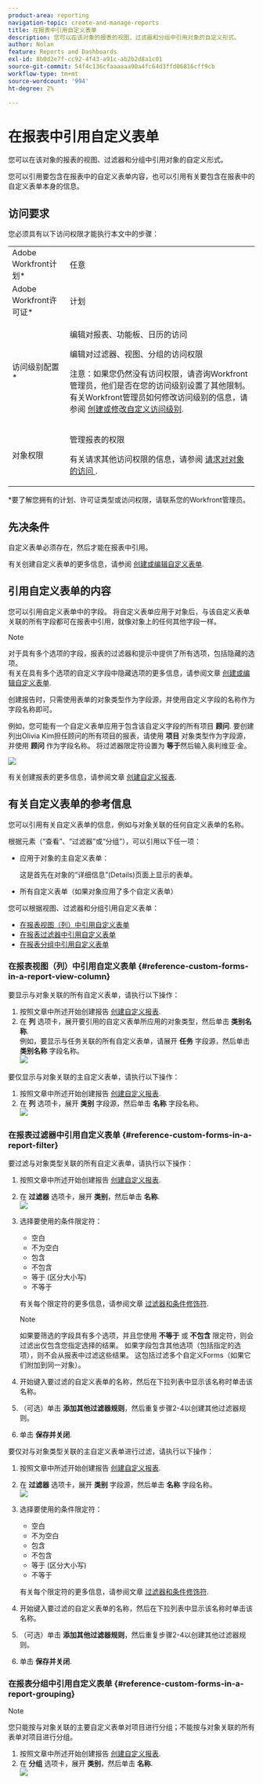 ```yaml
---
product-area: reporting
navigation-topic: create-and-manage-reports
title: 在报表中引用自定义表单
description: 您可以在该对象的报表的视图、过滤器和分组中引用对象的自定义形式。
author: Nolan
feature: Reports and Dashboards
exl-id: 8b0d2e7f-cc92-4f43-a91c-ab2b2d8a1c01
source-git-commit: 54f4c136cfaaaaaa90a4fc64d3ffd06816cff9cb
workflow-type: tm+mt
source-wordcount: '994'
ht-degree: 2%

---
```


# 在报表中引用自定义表单

您可以在该对象的报表的视图、过滤器和分组中引用对象的自定义形式。

您可以引用要包含在报表中的自定义表单内容，也可以引用有关要包含在报表中的自定义表单本身的信息。

## 访问要求

您必须具有以下访问权限才能执行本文中的步骤：

<table style="table-layout:auto"> 
 <col> 
 <col> 
 <tbody> 
  <tr> 
   <td role="rowheader">Adobe Workfront计划*</td> 
   <td> <p>任意</p> </td> 
  </tr> 
  <tr> 
   <td role="rowheader">Adobe Workfront许可证*</td> 
   <td> <p>计划 </p> </td> 
  </tr> 
  <tr> 
   <td role="rowheader">访问级别配置*</td> 
   <td> <p>编辑对报表、功能板、日历的访问</p> <p>编辑对过滤器、视图、分组的访问权限</p> <p>注意：如果您仍然没有访问权限，请咨询Workfront管理员，他们是否在您的访问级别设置了其他限制。 有关Workfront管理员如何修改访问级别的信息，请参阅 <a href="../../../administration-and-setup/add-users/configure-and-grant-access/create-modify-access-levels.md" class="MCXref xref">创建或修改自定义访问级别</a>.</p> </td> 
  </tr> 
  <tr> 
   <td role="rowheader">对象权限</td> 
   <td> <p>管理报表的权限</p> <p>有关请求其他访问权限的信息，请参阅 <a href="../../../workfront-basics/grant-and-request-access-to-objects/request-access.md" class="MCXref xref">请求对对象的访问 </a>.</p> </td> 
  </tr> 
 </tbody> 
</table>

&#42;要了解您拥有的计划、许可证类型或访问权限，请联系您的Workfront管理员。

## 先决条件

自定义表单必须存在，然后才能在报表中引用。

有关创建自定义表单的更多信息，请参阅 [创建或编辑自定义表单](../../../administration-and-setup/customize-workfront/create-manage-custom-forms/create-or-edit-a-custom-form.md).

## 引用自定义表单的内容

您可以引用自定义表单中的字段。 将自定义表单应用于对象后，与该自定义表单关联的所有字段都可在报表中引用，就像对象上的任何其他字段一样。

>[!NOTE]
>
>对于具有多个选项的字段，报表的过滤器和提示中提供了所有选项，包括隐藏的选项。\
>有关在具有多个选项的自定义字段中隐藏选项的更多信息，请参阅文章 [创建或编辑自定义表单](../../../administration-and-setup/customize-workfront/create-manage-custom-forms/create-or-edit-a-custom-form.md).

创建报告时，只需使用表单的对象类型作为字段源，并使用自定义字段的名称作为字段名称即可。

例如，您可能有一个自定义表单应用于包含该自定义字段的所有项目 **顾问**. 要创建列出Olivia Kim担任顾问的所有项目的报表，请使用 **项目** 对象类型作为字段源，并使用 **顾问** 作为字段名称。 将过滤器限定符设置为 **等于**&#x200B;然后输入奥利维亚·金。

![](assets/qs-consultant-filter-example-350x126.png)

有关创建报表的更多信息，请参阅文章 [创建自定义报表](../../../reports-and-dashboards/reports/creating-and-managing-reports/create-custom-report.md).

## 有关自定义表单的参考信息

您可以引用有关自定义表单的信息，例如与对象关联的任何自定义表单的名称。

根&#x200B;据元素（“查看”、“过滤器”或“分组”），可以引用以下任一项：

* 应用于对象的主自定义表单：

   这是首先在对象的“详细信息”(Details)页面上显示的表单。

* 所有自定义表单（如果对象应用了多个自定义表单）

您可以根据视图、过滤器和分组引用自定义表单：

* [在报表视图（列）中引用自定义表单](#reference-custom-forms-in-a-report-view-column)
* [在报表过滤器中引用自定义表单](#reference-custom-forms-in-a-report-filter)
* [在报表分组中引用自定义表单](#reference-custom-forms-in-a-report-grouping)

### 在报表视图（列）中引用自定义表单 {#reference-custom-forms-in-a-report-view-column}

要显示与对象关联的所有自定义表单，请执行以下操作：

1. 按照文章中所述开始创建报告 [创建自定义报表](../../../reports-and-dashboards/reports/creating-and-managing-reports/create-custom-report.md).
1. 在 **列** 选项卡，展开要引用的自定义表单所应用的对象类型，然后单击 **类别名称**.\
   例如，要显示与任务关联的所有自定义表单，请展开 **任务** 字段源，然后单击 **类别名称** 字段名称。\
   ![](assets/qs-category-name-column-350x267.png)

要仅显示与对象关联的主自定义表单，请执行以下操作：

1. 按照文章中所述开始创建报告 [创建自定义报表](../../../reports-and-dashboards/reports/creating-and-managing-reports/create-custom-report.md).
1. 在 **列** 选项卡，展开 **类别** 字段源，然后单击 **名称** 字段名称。\
   ![](assets/qs-category-name-column-2-350x248.png)

### 在报表过滤器中引用自定义表单 {#reference-custom-forms-in-a-report-filter}

要过滤与对象类型关联的所有自定义表单，请执行以下操作：

1. 按照文章中所述开始创建报告 [创建自定义报表](../../../reports-and-dashboards/reports/creating-and-managing-reports/create-custom-report.md).
1. 在 **过滤器** 选项卡，展开 **类别**，然后单击 **名称**.\
   ![](assets/qs-categories-name-filter-350x311.png)

1. 选择要使用的条件限定符：

   * 空白
   * 不为空白
   * 包含
   * 不包含
   * 等于 (区分大小写)
   * 不等于

   有关每个限定符的更多信息，请参阅文章 [过滤器和条件修饰符](../../../reports-and-dashboards/reports/reporting-elements/filter-condition-modifiers.md).

   >[!NOTE]
   >
   >如果要筛选的字段具有多个选项，并且您使用 **不等于** 或 **不包含** 限定符，则会过滤出仅包含您指定选择的结果。 如果字段包含其他选项（包括指定的选项），则不会从报表中过滤这些结果。 这包括过滤多个自定义Forms（如果它们附加到同一对象）。

1. 开始键入要过滤的自定义表单的名称，然后在下拉列表中显示该名称时单击该名称。
1. （可选）单击 **添加其他过滤器规则**，然后重复步骤2-4以创建其他过滤器规则。
1. 单击 **保存并关闭**.

要仅对与对象类型关联的主自定义表单进行过滤，请执行以下操作：

1. 按照文章中所述开始创建报告 [创建自定义报表](../../../reports-and-dashboards/reports/creating-and-managing-reports/create-custom-report.md).
1. 在 **过滤器** 选项卡，展开 **类别** 字段源，然后单击 **名称** 字段名称。\
   ![](assets/qs-category-name-filter-350x437.png)

1. 选择要使用的条件限定符：

   * 空白
   * 不为空白
   * 包含
   * 不包含
   * 等于 (区分大小写)
   * 不等于

   有关每个限定符的更多信息，请参阅文章 [过滤器和条件修饰符](../../../reports-and-dashboards/reports/reporting-elements/filter-condition-modifiers.md).

1. 开始键入要过滤的自定义表单的名称，然后在下拉列表中显示该名称时单击该名称。
1. （可选）单击 **添加其他过滤器规则**，然后重复步骤2-4以创建其他过滤器规则。
1. 单击 **保存并关闭**.

### 在报表分组中引用自定义表单 {#reference-custom-forms-in-a-report-grouping}

>[!NOTE]
>
>您只能按与对象关联的主要自定义表单对项目进行分组；不能按与对象关联的所有表单对项目进行分组。

1. 按照文章中所述开始创建报告 [创建自定义报表](../../../reports-and-dashboards/reports/creating-and-managing-reports/create-custom-report.md).
1. 在 **分组** 选项卡，展开 **类别**，然后单击 **名称**.\
   ![](assets/qs-category-name-grouping-350x373.png)
